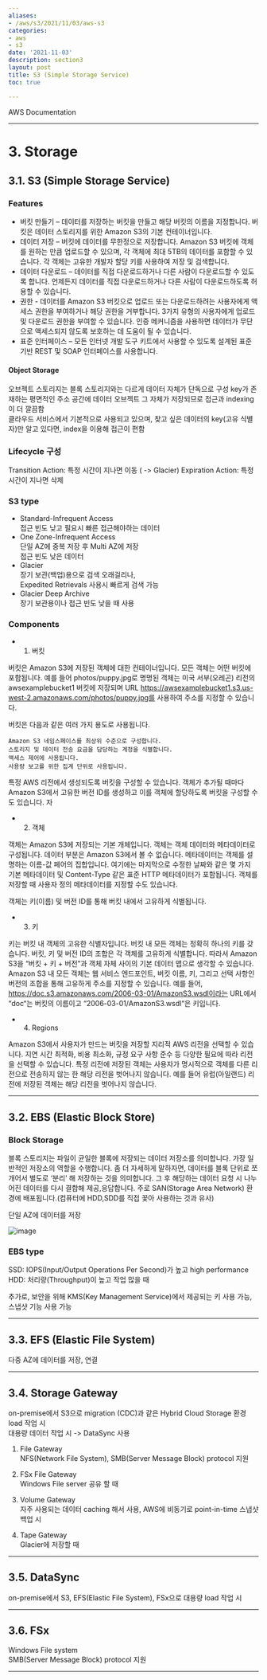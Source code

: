 ```yaml
---
aliases:
- /aws/s3/2021/11/03/aws-s3
categories:
- aws
- s3
date: '2021-11-03'
description: section3
layout: post
title: S3 (Simple Storage Service)
toc: true

---
```


AWS Documentation

---

# 3. Storage

## 3.1. S3 (Simple Storage Service)

### Features
- 버킷 만들기 – 데이터를 저장하는 버킷을 만들고 해당 버킷의 이름을 지정합니다. 버킷은 데이터 스토리지를 위한 Amazon S3의 기본 컨테이너입니다.  
- 데이터 저장 – 버킷에 데이터를 무한정으로 저장합니다. Amazon S3 버킷에 객체를 원하는 만큼 업로드할 수 있으며, 각 객체에 최대 5TB의 데이터를 포함할 수 있습니다. 각 객체는 고유한 개발자 할당 키를 사용하여 저장 및 검색합니다.  
- 데이터 다운로드 – 데이터를 직접 다운로드하거나 다른 사람이 다운로드할 수 있도록 합니다. 언제든지 데이터를 직접 다운로드하거나 다른 사람이 다운로드하도록 허용할 수 있습니다.  
- 권한 - 데이터를 Amazon S3 버킷으로 업로드 또는 다운로드하려는 사용자에게 액세스 권한을 부여하거나 해당 권한을 거부합니다. 3가지 유형의 사용자에게 업로드 및 다운로드 권한을 부여할 수 있습니다. 인증 메커니즘을 사용하면 데이터가 무단으로 액세스되지 않도록 보호하는 데 도움이 될 수 있습니다.  
- 표준 인터페이스 – 모든 인터넷 개발 도구 키트에서 사용할 수 있도록 설계된 표준 기반 REST 및 SOAP 인터페이스를 사용합니다.  


#### Object Storage  
오브젝트 스토리지는 블록 스토리지와는 다르게 데이터 자체가 단독으로 구성
key가 존재하는 평면적인 주소 공간에 데이터 오브젝트 그 자체가 저장되므로 접근과 indexing이 더 깔끔함  
클라우드 서비스에서 기본적으로 사용되고 있으며, 찾고 싶은 데이터의 key(고유 식별자)만 알고 있다면, index을 이용해 접근이 편함  


### Lifecycle 구성
 Transition Action: 특정 시간이 지나면 이동 ( -> Glacier)
 Expiration Action: 특정 시간이 지나면 삭제

### S3 type
- Standard-Infrequent Access  
접근 빈도 낮고 필요시 빠른 접근해야하는 데이터  
- One Zone-Infrequent Access  
단일 AZ에 중복 저장 후 Multi AZ에 저장  
접근 빈도 낮은 데이터  
- Glacier  
장기 보관(백업)용으로 검색 오래걸리나,  
Expedited Retrievals 사용시 빠르게 검색 가능  
- Glacier Deep Archive  
장기 보관용이나 접근 빈도 낮을 때 사용  

### Components

- 1) 버킷

버킷은 Amazon S3에 저장된 객체에 대한 컨테이너입니다. 모든 객체는 어떤 버킷에 포함됩니다. 예를 들어 photos/puppy.jpg로 명명된 객체는 미국 서부(오레곤) 리전의 awsexamplebucket1 버킷에 저장되며 URL https://awsexamplebucket1.s3.us-west-2.amazonaws.com/photos/puppy.jpg를 사용하여 주소를 지정할 수 있습니다.

버킷은 다음과 같은 여러 가지 용도로 사용됩니다.

    Amazon S3 네임스페이스를 최상위 수준으로 구성합니다.
    스토리지 및 데이터 전송 요금을 담당하는 계정을 식별합니다.
    액세스 제어에 사용됩니다.
    사용량 보고를 위한 집계 단위로 사용됩니다.

특정 AWS 리전에서 생성되도록 버킷을 구성할 수 있습니다. 객체가 추가될 때마다 Amazon S3에서 고유한 버전 ID를 생성하고 이를 객체에 할당하도록 버킷을 구성할 수도 있습니다. 자

- 2) 객체  

객체는 Amazon S3에 저장되는 기본 개체입니다. 객체는 객체 데이터와 메타데이터로 구성됩니다. 데이터 부분은 Amazon S3에서 볼 수 없습니다. 메타데이터는 객체를 설명하는 이름-값 페어의 집합입니다. 여기에는 마지막으로 수정한 날짜와 같은 몇 가지 기본 메타데이터 및 Content-Type 같은 표준 HTTP 메타데이터가 포함됩니다. 객체를 저장할 때 사용자 정의 메타데이터를 지정할 수도 있습니다.

객체는 키(이름) 및 버전 ID를 통해 버킷 내에서 고유하게 식별됩니다.

- 3) 키  

키는 버킷 내 객체의 고유한 식별자입니다. 버킷 내 모든 객체는 정확히 하나의 키를 갖습니다. 버킷, 키 및 버전 ID의 조합은 각 객체를 고유하게 식별합니다. 따라서 Amazon S3을 “버킷 + 키 + 버전”과 객체 자체 사이의 기본 데이터 맵으로 생각할 수 있습니다. Amazon S3 내 모든 객체는 웹 서비스 엔드포인트, 버킷 이름, 키, 그리고 선택 사항인 버전의 조합을 통해 고유하게 주소를 지정할 수 있습니다. 예를 들어, https://doc.s3.amazonaws.com/2006-03-01/AmazonS3.wsdl이라는 URL에서 “doc“는 버킷의 이름이고 “2006-03-01/AmazonS3.wsdl“은 키입니다.

- 4) Regions  

Amazon S3에서 사용자가 만드는 버킷을 저장할 지리적 AWS 리전을 선택할 수 있습니다. 지연 시간 최적화, 비용 최소화, 규정 요구 사항 준수 등 다양한 필요에 따라 리전을 선택할 수 있습니다. 특정 리전에 저장된 객체는 사용자가 명시적으로 객체를 다른 리전으로 전송하지 않는 한 해당 리전을 벗어나지 않습니다. 예를 들어 유럽(아일랜드) 리전에 저장된 객체는 해당 리전을 벗어나지 않습니다.


---
## 3.2. EBS (Elastic Block Store)

### Block Storage  
블록 스토리지는 파일이 균일한 블록에 저장되는 데이터 저장소를 의미합니다. 가장 일반적인 저장소의 역할을 수행합니다.
좀 더 자세하게 말하자면, 데이터를 블록 단위로 쪼개어서 별도로 ‘분리’ 해 저장하는 것을 의미합니다. 그 후 해당하는 데이터 요청 시 나누어진 데이터를 다시 결합해 제공,응답합니다. 주로 SAN(Storage Area Network) 환경에 배포됩니다.(컴퓨터에 HDD,SDD를 직접 꽃아 사용하는 것과 유사)

단일 AZ에 데이터를 저장
 
![image](https://user-images.githubusercontent.com/83441376/141413218-4ef07d56-c15f-4bad-bab5-14e8d85d94f4.png)  
### EBS type
SSD: IOPS(Input/Output Operations Per Second)가 높고 high performance  
HDD: 처리량(Throughput)이 높고 작업 많을 때  


추가로, 보안을 위해 KMS(Key Management Service)에서 제공되는 키 사용 가능, 스냅샷 기능 사용 가능  




---

## 3.3. EFS (Elastic File System)
다중 AZ에 데이터를 저장, 연결  

---

## 3.4. Storage Gateway
on-premise에서 S3으로 migration (CDC)과 같은 Hybrid Cloud Storage 환경 load 작업 시  
대용량 데이터 작업 시 -> DataSync 사용  

1) File Gateway  
NFS(Network File System), SMB(Server Message Block) protocol 지원  

2) FSx File Gateway  
Windows File server 공유 할 때  

3) Volume Gateway   
자주 사용되는 데이터 caching 해서 사용, AWS에 비동기로 point-in-time 스냅샷 백업 시

4) Tape Gateway  
Glacier에 저장할 때  


---

## 3.5. DataSync
on-premise에서 S3, EFS(Elastic File System), FSx으로 대용량 load 작업 시


---

## 3.6. FSx
Windows File system  
SMB(Server Message Block) protocol 지원  




---




